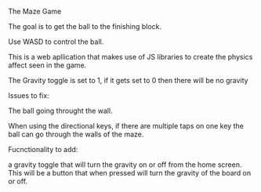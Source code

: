 The Maze Game

The goal is to get the ball to the finishing block.

Use WASD to control the ball.

This is a web apllication that makes use of JS libraries to create the physics affect seen in the game.

The Gravity toggle is set to 1, if it gets set to 0 then there will be no gravity


Issues to fix: 

The ball going throught the wall.

When using the directional keys, if there are multiple taps on one key the ball can go through the walls of the maze.

Fucnctionality to add: 

a gravity toggle that will turn the gravity on or off from the home screen. This will be a button that when pressed will turn the gravity of the board on or off.


